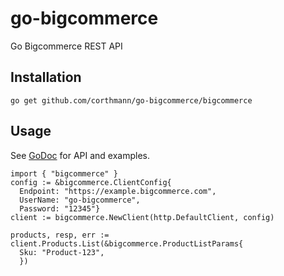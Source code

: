 # go-bigcommerce
Go Bigcommerce REST API

Installation
-------------
```
go get github.com/corthmann/go-bigcommerce/bigcommerce
```

Usage
-------------
See [GoDoc](https://godoc.org/github.com/corthmann/go-bigcommerce/bigcommerce) for API and examples.

```
import { "bigcommerce" }
config := &bigcommerce.ClientConfig{
  Endpoint: "https://example.bigcommerce.com",
  UserName: "go-bigcommerce",
  Password: "12345"}
client := bigcommerce.NewClient(http.DefaultClient, config)

products, resp, err := client.Products.List(&bigcommerce.ProductListParams{
  Sku: "Product-123",
  })
```
